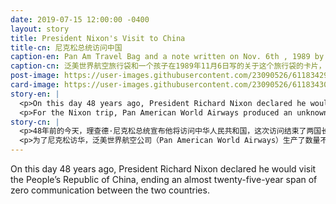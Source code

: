 ```yaml
---
date: 2019-07-15 12:00:00 -0400
layout: story
title: President Nixon's Visit to China
title-cn: 尼克松总统访问中国
caption-en: Pan Am Travel Bag and a note written on Nov. 6th , 1989 by a child whose mom's uncle Jack was the owner of the<br>manufactory, courtesy of Roy Delbyck, Museum of Chinese in America (MCOA) Collection
caption-cn: 泛美世界航空旅行袋和一个孩子在1989年11月6日写的关于这个旅行袋的卡片，这个孩子的舅公是生产这个旅行袋厂家<br>的老板。Roy Delbyck捐赠，美国华人博物馆（MOCA）馆藏
post-image: https://user-images.githubusercontent.com/23090526/61183429-4e4e8600-a60f-11e9-8d7a-0ce8ca42040e.jpg
card-image: https://user-images.githubusercontent.com/23090526/61183430-4ee71c80-a60f-11e9-98dc-92b194485709.jpg
story-en: |
  <p>On this day 48 years ago, President Richard Nixon declared he would visit the People’s Republic of China, ending an almost twenty-five-year span of zero communication between the two countries. Nixon’s visit to Beijing in February 1972 became one of the most significant events in over two hundred years of U.S.-China history. Nixon’s visit not only resumed the bilateral relationship after a break of almost a quarter of a century but served as a foundational step in China’s economic boom.</p>
  <p>For the Nixon trip, Pan American World Airways produced an unknown quantity of commemorative attaché bags. To create the design, Pan Am updated its iconic travel bag with the inscription “The Visit of President Richard M. Nixon’s to The People’s Republic of China.” Curiously, the inscription fails to mention the date of the trip. Why? Perhaps the date was top secret, or perhaps the certainty of the trip was too unstable to mark a precise date at the time of manufacturing. More abstractly, the lack of a date underscores the importance of the trip, as if to say that the trip was so remarkable its date should be known to all, or so universally significant that its date bears little importance.</p>
story-cn: |
  <p>48年前的今天，理查德·尼克松总统宣布他将访问中华人民共和国，这次访问结束了两国长达近25年的零沟通。1972年2月，尼克松访问北京，成为两百多年来美中历史上最重要的事件之一。尼克松访华不仅恢复了中断了近四分之一个世纪的双边关系，而且为中国后来的经济迅速发展奠定了基础。</p>
  <p>为了尼克松访华，泛美世界航空公司（Pan American World Airways）生产了数量不详的纪念公文包。在设计中，泛美航空公司更新了其标志性的旅行袋，在上面印上了“理查德·尼克松总统访问中国”。奇怪的是，这句话并没有提到这趟旅程的日期。为什么呢？也许日期是绝密的，或者这趟旅程的具体日期不断改变，没有办法在生产旅行包的时候印上一个确切的日期。更抽象地说，没有日期更突出了这趟旅程的重要性，就好像在说这趟旅程是如此非凡，所有人都应该知道它的日期，再或者这次旅行如此举世瞩目，它的日期就显得并不重要了。</p>
---
```

On this day 48 years ago, President Richard Nixon declared he would visit the People’s Republic of China, ending an almost twenty-five-year span of zero communication between the two countries.
